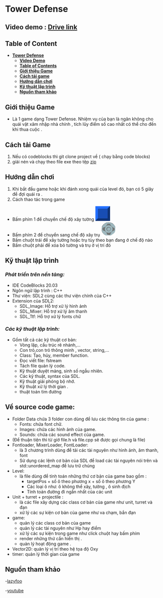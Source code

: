 # **Tower Defense**
## **Video demo** : [Drive link](https://drive.google.com/file/d/1OFSKsEE1SBk7E3eio2TZ0CTekAB1_QS4/view?usp=drive_link)
## **Table of Content**
-   [**Tower Defense**](#tower-defense)
    - [**Video Demo**](#video-demo)    
    - [**Table of Contents**](#table-of-contents)
    - [**Giới thiệu Game**](#giới-thiệu-game)
    - [**Cách tải game**](#cách-tải-game)
    - [**Hướng dẫn chơi**](#hướng-dẫn-chơi)
    - [**Kỹ thuật lập trình**](#kỹ-thuật-lập-trình)
    - [**Nguồn tham khảo**](#nguồn-tham-khảo)
    

## **Giới thiệu Game**
- Là 1 game dạng Tower Defense. Nhiệm vụ của bạn là ngăn không cho quái vật xâm nhập nhà chính , tích lũy điểm số cao 
nhất có thể cho đến khi thua cuộc .

## **Cách tải Game**
1. Nếu có codeblocks thì git clone project về ( chạy bằng code blocks)
2. giải nén và chạy theo file exe theo tệp [zip](https://github.com/mingg23805/sdl2_game_UET_INT2215/releases/download/realease/tower.zip)

## **Hướng dẫn chơi**
1. Khi bắt đầu game hoặc khi đánh xong quái của level đó, bạn có 5 giây để đợi quái ra .
2. Cách thao tác trong game 
 - Bấm phím 1 để chuyển chế độ xây tường    <img src= https://github.com/mingg23805/sdl2_game_UET_INT2215/blob/main/Data/Images/Tile%20Wall.bmp>
 - Bấm phím 2 để chuyển sang chế độ xây trụ  <img src=https://github.com/mingg23805/sdl2_game_UET_INT2215/blob/main/Data/Images/Turret%20Under.bmp>
 - Bấm chuột trái để xây tường hoặc trụ tùy theo bạn đang ở chế độ nào
 - Bấm chuột phải để xóa bỏ tường và trụ ở vị trí đó 

## **Kỹ thuật lập trình**
### ***Phát triển trên nền tảng:***
- IDE CodeBlocks 20.03
- Ngôn ngữ lập trình : C++
- Thư viện: SDL2 cùng các thư viện chính của C++
- Extension của SDL2:
    - SDL_Image: Hỗ trợ xử lý hình ảnh
    - SDL_Mixer: Hỗ trợ xử lý âm thanh
    - SDL_Ttf: Hỗ trợ xử lý fonts chữ
### ***Các kỹ thuật lập trình:***
- Gồm tất cả các kỹ thuật cơ bản:
    - Vòng lặp, cấu trúc rẽ nhánh,...
    - Con trỏ,con trỏ thông minh , vector, string,...
    - Class: Tạo, hủy, member function.
    - Đọc viết file: fstream
    - Tách file quản lý code.
    - Kỹ thuật duyệt mảng, sinh số ngẫu nhiên.
    - Các kỹ thuật, syntax của SDL.
    - Kỹ thuật giải phóng bộ nhớ.
    - Kỹ thuật xử lý thời gian .
    - thuật toán tìm đường 
  

## **Về source code game:**
- Folder Data chứa 3 folder con dùng để lưu các thông tin của game :
    - Fonts:  chứa font chữ.
    - Images: chứa các hình ảnh của game.
    - Sounds: chứa các sound effect của game.
- (Để thuận tiện thì từ giờ file.h và file.cpp sẽ được gọi chung là file)  
- Fontloader, MixerLoader, FontLoader:
  -  là 3 chương trình dùng để tải các tài nguyên như  hình ảnh, âm thanh, font 
   - Sử dụng các lệnh cơ bản của SDL để load các tài nguyên nói trên  và std::unordered_map để lưu trữ chúng
- Level:
  - là file dùng để tính toán những thứ cơ bản của game bao gồm :
     + targetPos + số ô theo phương x + số ô theo phương Y 
     + Các loại ô như: ô không thể xây, tường , ô sinh địch 
     + Tính toán đường đi ngắn nhất của các unit
 - Unit + turret + projectile : 
   - là các file xây dựng các class cơ bản của game như unit, turret và đạn 
   - xử lý các sự kiện cơ bản của game như va chạm, bắn đạn 
 - game:
    - quản lý các class cơ bản của game
    - quản lý các tài nguyên như Hp  hay điểm
    - xử lý các sự kiện trong game như click chuột hay bấm phím 
    - render những thứ cần hiển thị .    
    - quản lý hoạt động game .
  - Vector2D: quản lý vị trí theo hệ tọa độ Oxy 
  - timer: quản lý thời gian của game 
## **Nguồn tham khảo**  
 -[lazyfoo](https://lazyfoo.net/tutorials/SDL/)

 -[youtube](https://www.youtube.com/@funneractic)
